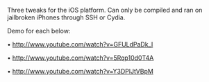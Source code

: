 Three tweaks for the iOS platform. Can only be compiled and ran on jailbroken iPhones through SSH or Cydia.

Demo for each below:

• http://www.youtube.com/watch?v=GFULdPaDk_I

• http://www.youtube.com/watch?v=5Rqp10d0T4A

• http://www.youtube.com/watch?v=Y3DPlJtVBpM

